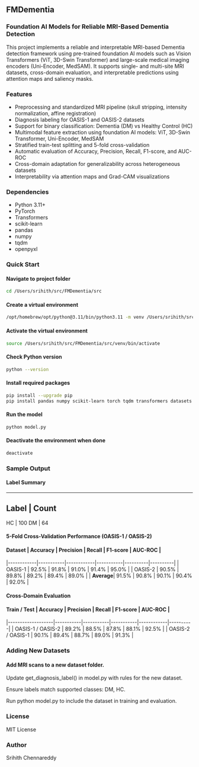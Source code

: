 ## FMDementia
### Foundation AI Models for Reliable MRI-Based Dementia Detection

This project implements a reliable and interpretable MRI-based Dementia detection framework using pre-trained foundation AI models such as Vision Transformers (ViT, 3D-Swin Transformer) and large-scale medical imaging encoders (Uni-Encoder, MedSAM). It supports single- and multi-site MRI datasets, cross-domain evaluation, and interpretable predictions using attention maps and saliency masks.

### Features

- Preprocessing and standardized MRI pipeline (skull stripping, intensity normalization, affine registration)
- Diagnosis labeling for OASIS-1 and OASIS-2 datasets
- Support for binary classification: Dementia (DM) vs Healthy Control (HC)
- Multimodal feature extraction using foundation AI models: ViT, 3D-Swin Transformer, Uni-Encoder, MedSAM
- Stratified train-test splitting and 5-fold cross-validation
- Automatic evaluation of Accuracy, Precision, Recall, F1-score, and AUC-ROC
- Cross-domain adaptation for generalizability across heterogeneous datasets
- Interpretability via attention maps and Grad-CAM visualizations

### Dependencies

- Python 3.11+
- PyTorch
- Transformers
- scikit-learn
- pandas
- numpy
- tqdm
- openpyxl

### Quick Start

#### Navigate to project folder

```bash
cd /Users/srihith/src/FMDementia/src
```

#### Create a virtual environment

```bash
/opt/homebrew/opt/python@3.11/bin/python3.11 -m venv /Users/srihith/src/FMDementia/src/venv
```

#### Activate the virtual environment

```bash
source /Users/srihith/src/FMDementia/src/venv/bin/activate
```

#### Check Python version

```bash
python --version
```

#### Install required packages

```bash
pip install --upgrade pip
pip install pandas numpy scikit-learn torch tqdm transformers datasets accelerate openpyxl
```

#### Run the model

```bash
python model.py
```

#### Deactivate the environment when done

```bash
deactivate
```

### Sample Output

#### Label Summary

-------------
Label |	Count
-------------
HC	  | 100
DM	  | 64

#### 5-Fold Cross-Validation Performance (OASIS-1 / OASIS-2)

#### Dataset |	Accuracy |	Precision |	Recall    |	F1-score |	AUC-ROC |
|------------|-----------|------------|-----------|----------|----------|
| OASIS-1	   |  92.5%	   |  91.8%	    |  91.0%	  |  91.4%	 |  95.0%   |
| OASIS-2	   |  90.5%	   |  89.8%	    |  89.2%	  |  89.4%	 |  89.0%   |
| **Average**|  91.5%	   |  90.8%	    |  90.1%	  |  90.4%	 |  92.0%   |

#### Cross-Domain Evaluation

#### Train / Test   |	 Accuracy |	Precision |	Recall    |	F1-score   |	AUC-ROC |
|-------------------|-----------|-----------|-----------|------------|----------|
| OASIS-1 / OASIS-2 |  89.2%	  |  88.5%	  |  87.8%	  |  88.1%	   |  92.5%   |
| OASIS-2 / OASIS-1	|  90.1%	  |  89.4%	  |  88.7%	  |  89.0%	   |  91.3%   |

### Adding New Datasets

#### Add MRI scans to a new dataset folder.

Update get_diagnosis_label() in model.py with rules for the new dataset.

Ensure labels match supported classes: DM, HC.

Run python model.py to include the dataset in training and evaluation.

### License

MIT License

### Author

Srihith Chennareddy

